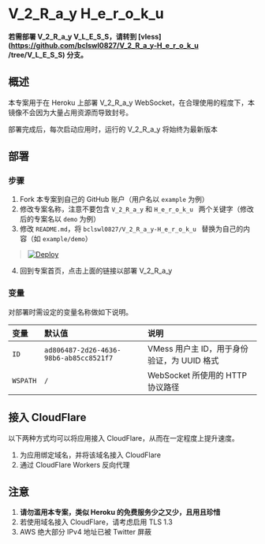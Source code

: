 # V_2_R_a_y H_e_r_o_k_u 

**若需部署 V_2_R_a_y V_L_E_S_S，请转到 [vless](https://github.com/bclswl0827/V_2_R_a_y-H_e_r_o_k_u /tree/V_L_E_S_S) 分支。**

## 概述

本专案用于在 Heroku 上部署 V_2_R_a_y WebSocket，在合理使用的程度下，本镜像不会因为大量占用资源而导致封号。

部署完成后，每次启动应用时，运行的 V_2_R_a_y 将始终为最新版本

## 部署

### 步骤

 1. Fork 本专案到自己的 GitHub 账户（用户名以 `example` 为例）
 2. 修改专案名称，注意不要包含 `V_2_R_a_y` 和 `H_e_r_o_k_u ` 两个关键字（修改后的专案名以 `demo` 为例）
 3. 修改 `README.md`，将 `bclswl0827/V_2_R_a_y-H_e_r_o_k_u ` 替换为自己的内容（如 `example/demo`）

> [![Deploy](https://www.herokucdn.com/deploy/button.png)](https://dashboard.heroku.com/new?template=https://github.com/mkkkkkk125/mk-1)

 4. 回到专案首页，点击上面的链接以部署 V_2_R_a_y

### 变量

对部署时需设定的变量名称做如下说明。

| 变量 | 默认值 | 说明 |
| :--- | :--- | :--- |
| `ID` | `ad806487-2d26-4636-98b6-ab85cc8521f7` | VMess 用户主 ID，用于身份验证，为 UUID 格式 |
| `WSPATH` | `/` | WebSocket 所使用的 HTTP 协议路径 |

## 接入 CloudFlare

以下两种方式均可以将应用接入 CloudFlare，从而在一定程度上提升速度。

 1. 为应用绑定域名，并将该域名接入 CloudFlare
 2. 通过 CloudFlare Workers 反向代理

## 注意

 1. **请勿滥用本专案，类似 Heroku 的免费服务少之又少，且用且珍惜**
 2. 若使用域名接入 CloudFlare，请考虑启用 TLS 1.3
 3. AWS 绝大部分 IPv4 地址已被 Twitter 屏蔽
